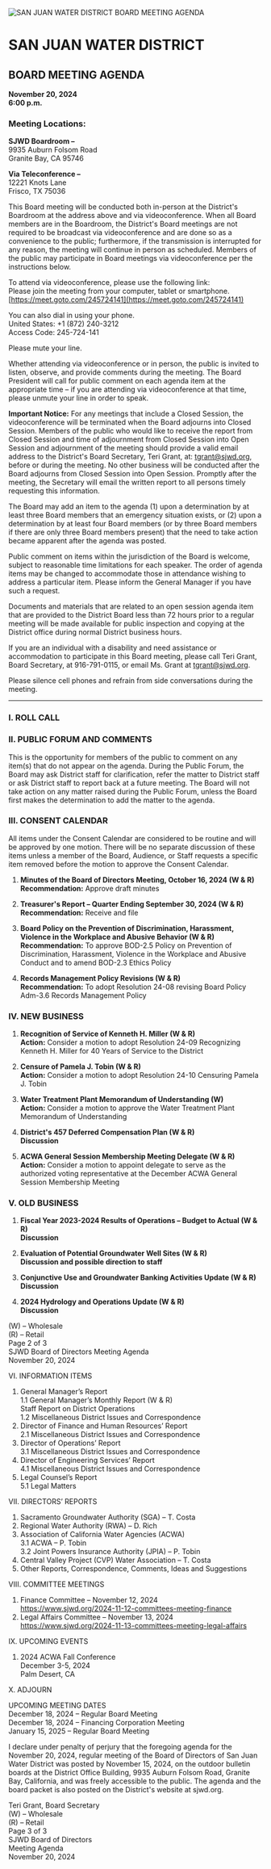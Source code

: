<!-- Page 1 -->
![SAN JUAN WATER DISTRICT BOARD MEETING AGENDA](https://meet.gotowebinar.com/245724141)

# SAN JUAN WATER DISTRICT  
## BOARD MEETING AGENDA  

**November 20, 2024**  
**6:00 p.m.**  

### Meeting Locations:  
**SJWD Boardroom –**  
9935 Auburn Folsom Road  
Granite Bay, CA 95746  

**Via Teleconference –**  
12221 Knots Lane  
Frisco, TX 75036  

This Board meeting will be conducted both in-person at the District's Boardroom at the address above and via videoconference. When all Board members are in the Boardroom, the District's Board meetings are not required to be broadcast via videoconference and are done so as a convenience to the public; furthermore, if the transmission is interrupted for any reason, the meeting will continue in person as scheduled. Members of the public may participate in Board meetings via videoconference per the instructions below.

To attend via videoconference, please use the following link:  
Please join the meeting from your computer, tablet or smartphone.  
[https://meet.goto.com/245724141](https://meet.goto.com/245724141)  

You can also dial in using your phone.  
United States: +1 (872) 240-3212  
Access Code: 245-724-141  

Please mute your line.

Whether attending via videoconference or in person, the public is invited to listen, observe, and provide comments during the meeting. The Board President will call for public comment on each agenda item at the appropriate time – if you are attending via videoconference at that time, please unmute your line in order to speak.

**Important Notice:** For any meetings that include a Closed Session, the videoconference will be terminated when the Board adjourns into Closed Session. Members of the public who would like to receive the report from Closed Session and time of adjournment from Closed Session into Open Session and adjournment of the meeting should provide a valid email address to the District's Board Secretary, Teri Grant, at: tgrant@sjwd.org, before or during the meeting. No other business will be conducted after the Board adjourns from Closed Session into Open Session. Promptly after the meeting, the Secretary will email the written report to all persons timely requesting this information.

The Board may add an item to the agenda (1) upon a determination by at least three Board members that an emergency situation exists, or (2) upon a determination by at least four Board members (or by three Board members if there are only three Board members present) that the need to take action became apparent after the agenda was posted.

Public comment on items within the jurisdiction of the Board is welcome, subject to reasonable time limitations for each speaker. The order of agenda items may be changed to accommodate those in attendance wishing to address a particular item. Please inform the General Manager if you have such a request.

Documents and materials that are related to an open session agenda item that are provided to the District Board less than 72 hours prior to a regular meeting will be made available for public inspection and copying at the District office during normal District business hours.

If you are an individual with a disability and need assistance or accommodation to participate in this Board meeting, please call Teri Grant, Board Secretary, at 916-791-0115, or email Ms. Grant at tgrant@sjwd.org.

Please silence cell phones and refrain from side conversations during the meeting.

---

### I. ROLL CALL  

### II. PUBLIC FORUM AND COMMENTS  
This is the opportunity for members of the public to comment on any item(s) that do not appear on the agenda. During the Public Forum, the Board may ask District staff for clarification, refer the matter to District staff or ask District staff to report back at a future meeting. The Board will not take action on any matter raised during the Public Forum, unless the Board first makes the determination to add the matter to the agenda.
<!-- Page 2 -->
### III. CONSENT CALENDAR
All items under the Consent Calendar are considered to be routine and will be approved by one motion. There will be no separate discussion of these items unless a member of the Board, Audience, or Staff requests a specific item removed before the motion to approve the Consent Calendar.

1. **Minutes of the Board of Directors Meeting, October 16, 2024 (W & R)**  
   **Recommendation:** Approve draft minutes

2. **Treasurer's Report – Quarter Ending September 30, 2024 (W & R)**  
   **Recommendation:** Receive and file

3. **Board Policy on the Prevention of Discrimination, Harassment, Violence in the Workplace and Abusive Behavior (W & R)**  
   **Recommendation:** To approve BOD-2.5 Policy on Prevention of Discrimination, Harassment, Violence in the Workplace and Abusive Conduct and to amend BOD-2.3 Ethics Policy

4. **Records Management Policy Revisions (W & R)**  
   **Recommendation:** To adopt Resolution 24-08 revising Board Policy Adm-3.6 Records Management Policy

### IV. NEW BUSINESS
1. **Recognition of Service of Kenneth H. Miller (W & R)**  
   **Action:** Consider a motion to adopt Resolution 24-09 Recognizing Kenneth H. Miller for 40 Years of Service to the District

2. **Censure of Pamela J. Tobin (W & R)**  
   **Action:** Consider a motion to adopt Resolution 24-10 Censuring Pamela J. Tobin

3. **Water Treatment Plant Memorandum of Understanding (W)**  
   **Action:** Consider a motion to approve the Water Treatment Plant Memorandum of Understanding

4. **District's 457 Deferred Compensation Plan (W & R)**  
   **Discussion**

5. **ACWA General Session Membership Meeting Delegate (W & R)**  
   **Action:** Consider a motion to appoint delegate to serve as the authorized voting representative at the December ACWA General Session Membership Meeting

### V. OLD BUSINESS
1. **Fiscal Year 2023-2024 Results of Operations – Budget to Actual (W & R)**  
   **Discussion**

2. **Evaluation of Potential Groundwater Well Sites (W & R)**  
   **Discussion and possible direction to staff**

3. **Conjunctive Use and Groundwater Banking Activities Update (W & R)**  
   **Discussion**

4. **2024 Hydrology and Operations Update (W & R)**  
   **Discussion**

(W) – Wholesale  
(R) – Retail  
Page 2 of 3  
SJWD Board of Directors Meeting Agenda  
November 20, 2024
<!-- Page 3 -->
VI. INFORMATION ITEMS  
1. General Manager’s Report  
   1.1 General Manager’s Monthly Report (W & R)  
   Staff Report on District Operations  
1.2 Miscellaneous District Issues and Correspondence  
2. Director of Finance and Human Resources’ Report  
   2.1 Miscellaneous District Issues and Correspondence  
3. Director of Operations’ Report  
   3.1 Miscellaneous District Issues and Correspondence  
4. Director of Engineering Services’ Report  
   4.1 Miscellaneous District Issues and Correspondence  
5. Legal Counsel’s Report  
   5.1 Legal Matters  

VII. DIRECTORS’ REPORTS  
1. Sacramento Groundwater Authority (SGA) – T. Costa  
2. Regional Water Authority (RWA) – D. Rich  
3. Association of California Water Agencies (ACWA)  
   3.1 ACWA – P. Tobin  
   3.2 Joint Powers Insurance Authority (JPIA) – P. Tobin  
4. Central Valley Project (CVP) Water Association – T. Costa  
5. Other Reports, Correspondence, Comments, Ideas and Suggestions  

VIII. COMMITTEE MEETINGS  
1. Finance Committee – November 12, 2024  
   https://www.sjwd.org/2024-11-12-committees-meeting-finance  
2. Legal Affairs Committee – November 13, 2024  
   https://www.sjwd.org/2024-11-13-committees-meeting-legal-affairs  

IX. UPCOMING EVENTS  
1. 2024 ACWA Fall Conference  
   December 3-5, 2024  
   Palm Desert, CA  

X. ADJOURN  

UPCOMING MEETING DATES  
December 18, 2024 – Regular Board Meeting  
December 18, 2024 – Financing Corporation Meeting  
January 15, 2025 – Regular Board Meeting  

I declare under penalty of perjury that the foregoing agenda for the November 20, 2024, regular meeting of the Board of Directors of San Juan Water District was posted by November 15, 2024, on the outdoor bulletin boards at the District Office Building, 9935 Auburn Folsom Road, Granite Bay, California, and was freely accessible to the public. The agenda and the board packet is also posted on the District's website at sjwd.org.  

Teri Grant, Board Secretary  
(W) – Wholesale  
(R) – Retail  
Page 3 of 3  
SJWD Board of Directors  
Meeting Agenda  
November 20, 2024  
